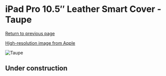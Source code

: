 # iPad Pro 10.5″ Leather Smart Cover - Taupe

[Return to previous page](/ipad_pro105)

[High-resolution image from Apple](https://store.storeimages.cdn-apple.com/8756/as-images.apple.com/is/MPU82?wid=4500&hei=4500&fmt=png)

<div style="width: 512px"><img src="/almost_uncompressed/MPU82.webp" alt="Taupe"></div>

## Under construction
